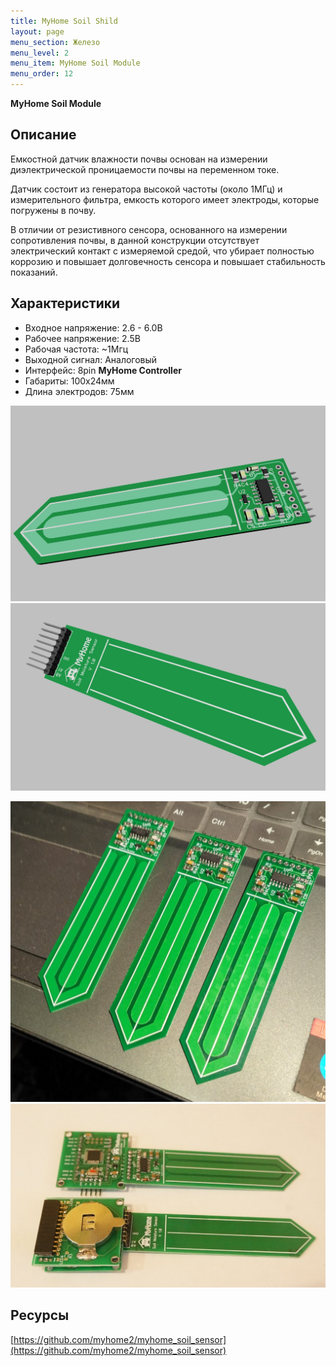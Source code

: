 ```yaml
---
title: MyHome Soil Shild
layout: page
menu_section: Железо
menu_level: 2
menu_item: MyHome Soil Module
menu_order: 12
---
```


**MyHome Soil Module** 
## Описание

Емкостной датчик влажности почвы основан на измерении диэлектрической 
проницаемости почвы на переменном токе.

Датчик состоит из генератора высокой частоты (около 1МГц) и измерительного 
фильтра, емкость которого имеет электроды, которые погружены в почву.

В отличии от резистивного сенсора, основанного на измерении сопротивления почвы,
в данной конструкции отсутствует электрический контакт с измеряемой средой, 
что убирает полностью коррозию и повышает долговечность сенсора и повышает
стабильность показаний.

## Характеристики  
- Входное напряжение: 2.6 - 6.0В
- Рабочее напряжение: 2.5В
- Рабочая частота: ~1Мгц
- Выходной сигнал: Аналоговый
- Интерфейс: 8pin **MyHome Controller**
- Габариты: 100x24мм
- Длина электродов: 75мм

![](/products/3d-soil-1.jpg)
![](/products/3d-soil-2.jpg)

![](/products/soil1.jpg)
![](/products/soil2.jpg)

## Ресурсы

[https://github.com/myhome2/myhome_soil_sensor](https://github.com/myhome2/myhome_soil_sensor)
